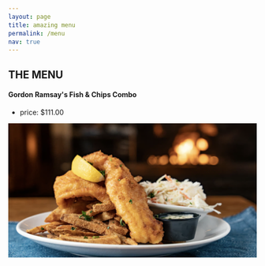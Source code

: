 ```yaml
---
layout: page
title: amazing menu
permalink: /menu
nav: true
---
```


## THE MENU 


<p align="center">
  
#### Gordon Ramsay's Fish & Chips Combo </p>

- price: $111.00

<p align="center">
  
![images](assets/images/fishnchips.png)
</p>
